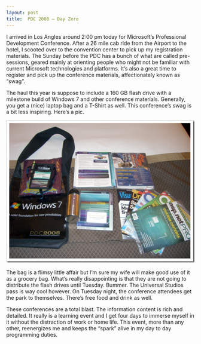```yaml
---
layout: post
title:  PDC 2008 – Day Zero
---
```

I arrived in Los Angles around 2:00 pm today for Microsoft’s Professional Development Conference. After a 26 mile cab ride from the Airport to the hotel, I scooted over to the convention center to pick up my registration materials. The Sunday before the PDC has a bunch of what are called pre-sessions, geared mainly at orienting people who might not be familiar with current Microsoft technologies and platforms. It’s also a great time to register and pick up the conference materials, affectionately known as “swag”.

The haul this year is suppose to include a 160 GB flash drive with a milestone build of Windows 7 and other conference materials. Generally, you get a (nice) laptop bag and a T-Shirt as well. This conference’s swag is a bit less inspiring. Here’s a pic.

![image](/cdn/images/blog/PDC2008DayZero_13C5D/image.png)

The bag is a flimsy little affair but I’m sure my wife will make good use of it as a grocery bag. What’s really disappointing is that they are not going to distribute the flash drives until Tuesday. Bummer. The Universal Studios pass is way cool however. On Tuesday night, the conference attendees get the park to themselves. There’s free food and drink as well. 

These conferences are a total blast. The information content is rich and detailed. It really is a learning event and I get four days to immerse myself in it without the distraction of work or home life. This event, more than any other, reenergizes me and keeps the “spark” alive in my day to day programming duties.
